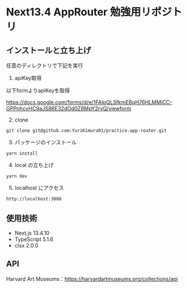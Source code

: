 # Next13.4 AppRouter 勉強用リポジトリ

## インストールと立ち上げ

任意のディレクトリで下記を実行

1. apiKey取得

以下formよりapiKeyを取得

https://docs.google.com/forms/d/e/1FAIpQLSfkmEBqH76HLMMiCC-GPPnhcvHC9aJS86E32dOd0Z8MpY2rvQ/viewform

2. clone

```
git clone git@github.com:YuriKimura01/practice-app-router.git
```

3. パッケージのインストール

```
yarn install
```

4. local の立ち上げ

```
yarn dev
```

5. localhost にアクセス

```
http://localhost:3000
```

## 使用技術

- Next.js 13.4.10
- TypeScript 5.1.6
- clsx 2.0.0

## API

Harvard Art Museums：https://harvardartmuseums.org/collections/api
